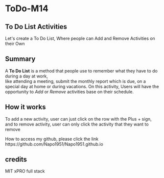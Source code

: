 <h1>ToDo-M14</h1>

<h2>To Do List Activities</h2>
<p>Let's create a To Do List, Where people can Add and Remove Activities on their Own</p>
<h2>Summary</h2>
<p>A <strong>To Do List</strong> is a method that people use to remember what they have to do during a day at work, <br> 
like attending a meeting, submit the monthly report which is due, on a special day at home or during vacations. 
On this activity, Users will have the opportunity to <em>Add</em> or <em>Remove</em> activities base on their schedule.</p>
<h2>How it works</h2>
<p>To add a new activity, user can just click on the row with the Plus + sign, <br>
and to remove activity, user can only click the activity that they want to remove</p> 
<p>How to access my github, please click the link https://github.com/Napo1951/Napo1951.github.io </p>
<h2>credits</h2>
<p>MIT xPRO full stack</p>
